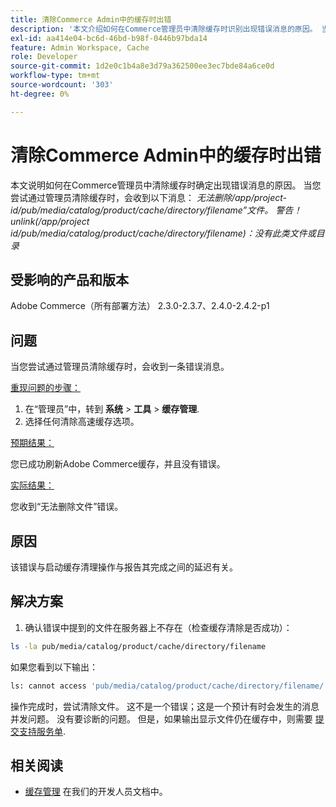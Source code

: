 ```yaml
---
title: 清除Commerce Admin中的缓存时出错
description: '本文介绍如何在Commerce管理员中清除缓存时识别出现错误消息的原因。 当您尝试通过管理员清除缓存时，会收到以下消息：'
exl-id: aa414e04-bc6d-46bd-b98f-0446b97bda14
feature: Admin Workspace, Cache
role: Developer
source-git-commit: 1d2e0c1b4a8e3d79a362500ee3ec7bde84a6ce0d
workflow-type: tm+mt
source-wordcount: '303'
ht-degree: 0%

---
```


# 清除Commerce Admin中的缓存时出错

本文说明如何在Commerce管理员中清除缓存时确定出现错误消息的原因。 当您尝试通过管理员清除缓存时，会收到以下消息：
*无法删除/app/project-id/pub/media/catalog/product/cache/directory/filename”文件。 警告！unlink(/app/project id/pub/media/catalog/product/cache/directory/filename)：没有此类文件或目录*

## 受影响的产品和版本

Adobe Commerce（所有部署方法） 2.3.0-2.3.7、2.4.0-2.4.2-p1

## 问题

当您尝试通过管理员清除缓存时，会收到一条错误消息。

<u>重现问题的步骤：</u>

1. 在“管理员”中，转到 **系统** > **工具** > **缓存管理**.
1. 选择任何清除高速缓存选项。

<u>预期结果：</u>

您已成功刷新Adobe Commerce缓存，并且没有错误。

<u>实际结果：</u>

您收到“无法删除文件”错误。

## 原因

该错误与启动缓存清理操作与报告其完成之间的延迟有关。

## 解决方案

1. 确认错误中提到的文件在服务器上不存在（检查缓存清除是否成功）：

```bash
ls -la pub/media/catalog/product/cache/directory/filename
```

如果您看到以下输出：

```bash
ls: cannot access 'pub/media/catalog/product/cache/directory/filename/': No such file or directory
```

操作完成时，尝试清除文件。 这不是一个错误；这是一个预计有时会发生的消息并发问题。 没有要诊断的问题。
但是，如果输出显示文件仍在缓存中，则需要 [提交支持服务单](/help/help-center-guide/help-center/magento-help-center-user-guide.md#submit-ticket).

## 相关阅读

* [缓存管理](https://docs.magento.com/user-guide/system/cache-management.html) 在我们的开发人员文档中。
